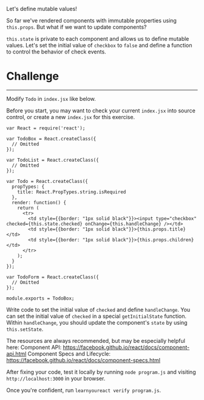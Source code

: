 Let's define mutable values!

So far we've rendered components with immutable properties using `this.props`.
But what if we want to update components?

`this.state` is private to each component and allows us to define mutable
values. Let's set the initial value of `checkbox` to `false` and define
a function to control the behavior of check events.

# Challenge
---

Modify `Todo` in `index.jsx` like below. 

Before you start, you may want to check your current `index.jsx` into source
control, or create a new `index.jsx` for this exercise.


```
var React = require('react');

var TodoBox = React.createClass({
  // Omitted
});

var TodoList = React.createClass({
  // Omitted
});

var Todo = React.createClass({
  propTypes: {
    title: React.PropTypes.string.isRequired
  },
  render: function() {
    return (
      <tr>
        <td style={{border: "1px solid black"}}><input type="checkbox" checked={this.state.checked} onChange={this.handleChange} /></td>
        <td style={{border: "1px solid black"}}>{this.props.title}</td>
        <td style={{border: "1px solid black"}}>{this.props.children}</td>
      </tr>
    );
  }
});

var TodoForm = React.createClass({
  // Omitted
});

module.exports = TodoBox;
```

Write code to set the initial value of `checked` and define `handleChange`.
You can set the initial value of `checked` in a special `getInitialState` function.
Within `handleChange`, you should update the component's `state` by using `this.setState`.

The resources are always recommended, but may be especially helpful here:
Component API: https://facebook.github.io/react/docs/component-api.html
Component Specs and Lifecycle: https://facebook.github.io/react/docs/component-specs.html

After fixing your code, test it locally by running `node program.js` and
visiting `http://localhost:3000` in your browser.

Once you're confident, run `learnyoureact verify program.js`.
